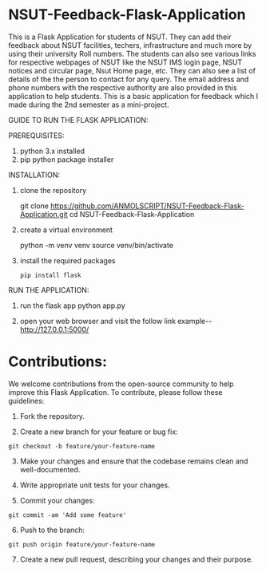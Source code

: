 # NSUT-Feedback-Flask-Application
This is a Flask Application for students of NSUT. 
They can add their feedback about NSUT facilities, techers, infrastructure and much more by using their university Roll numbers. 
The students can also see various links for respective webpages of NSUT like the NSUT IMS login page, NSUT notices and circular page, Nsut Home page, etc.
They can also see a list of details of the the person to contact for any query. 
The email address and phone numbers with the respective authority are also provided in this application to help students.
This is a basic application for feedback which I made during the 2nd semester as a mini-project.

GUIDE TO RUN THE FLASK APPLICATION:

PREREQUISITES:
1. python 3.x installed
2. pip python package installer

INSTALLATION:
1. clone the repository

    git clone https://github.com/ANMOLSCRIPT/NSUT-Feedback-Flask-Application.git
    cd NSUT-Feedback-Flask-Application

2. create a virtual environment
    
    python -m venv venv
    source venv/bin/activate

3. install the required packages

       pip install flask

RUN THE APPLICATION:
1. run the flask app
    python app.py

2. open your web browser and visit the follow link
    example--  http://127.0.0.1:5000/

# Contributions:

We welcome contributions from the open-source community to help improve this Flask Application. To contribute, please follow these guidelines:

1. Fork the repository.

2. Create a new branch for your feature or bug fix:

`git checkout -b feature/your-feature-name`

3. Make your changes and ensure that the codebase remains clean and well-documented.

4. Write appropriate unit tests for your changes.

5. Commit your changes:

`git commit -am 'Add some feature'`

6. Push to the branch:

`git push origin feature/your-feature-name`

7. Create a new pull request, describing your changes and their purpose.
